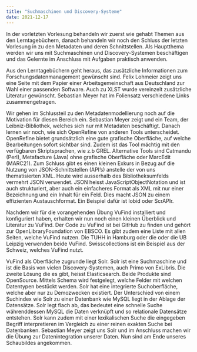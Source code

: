 ```yaml
---
title: "Suchmaschinen und Discovery-Systeme"
date: 2021-12-17
---
```

In der vorletzten Vorlesung behandeln wir zuerst wie gehabt Themen aus den Lerntagebüchern, danach behandeln wir noch den Schluss der letzten Vorlesung in zu den Metadaten und deren Schnittstellen. Als Hauptthema werden wir uns mit Suchmaschinen und Discovery-Systemen beschäftigen und das Gelernte im Anschluss mit Aufgaben praktisch anwenden. 

Aus den Lerntagebüchern geht heraus, das zusätzliche Informationen zum Forschungsdatenmanagement gewünscht sind. Felix Lohmeier zeigt uns eine Seite mit dem Papier einer Arbeitsgemeinschaft aus Deutschland zur Wahl einer passenden Software. Auch zu XLST wurde vereinzelt zusätzliche Literatur gewünscht. Sebastian Meyer hat im Foliensatz verschiedene Links zusammengetragen. 

Wir gehen im Schlussteil zu den Metadatenmodellierung noch auf die Motivation für diesen Bereich ein. Sebastian Meyer zeigt und ein Team, der Leibniz-Bibliothek, welches sich nur mit Metadaten beschäftigt. Danach lernen wir noch, wie sich OpenRefine von anderen Tools unterscheidet. OpenRefine bietet grundsätzlich eine gute grafische Oberfläche, auf welche Bearbeitungen sofort sichtbar sind. Zudem ist das Tool mächtig mit den verfügbaren Skriptsprachen, wie z.b GREL. Alternative Tools sind Catmandu (Perl), Metafacture (Java) ohne grafische Oberfläche oder MarcEdit (MARC21). Zum Schluss gibt es einen kleinen Exkurs in Bezug auf die Nutzung von JSON-Schnittstellen (API’s) anstelle der von uns thematisierten XML. Heute wird ausserhalb des Bibliotheksumfelds vermehrt JSON verwendet. JSON heisst JavaScriptObjectNotation und ist auch strukturiert, aber auch ein einfacheres Format als XML mit nur einer Bezeichnung und ein Inhalt für ein Feld. Dies macht JSON zu einem effizienten Austauschformat. Ein Beispiel dafür ist lobid oder ScrAPIr.

Nachdem wir für die vorangehenden Übung VuFind installiert und konfiguriert haben, erhalten wir nun noch einen kleinen Überblick und Literatur zu VuFind. Der Code zu VuFind ist bei GitHub zu finden und gehört zur OpenLibraryFoundation von EBSCO. Es gibt zudem eine Liste mit allen Seiten, welche VuFind nutzen. Die TUHH in Hamburg oder die oder die UB Leipzig verwenden beide VuFind. Swisscollections ist ein Beispiel aus der Schweiz, welches VuFind nutzt. 

VuFind als Oberfläche zugrunde liegt Solr. Solr ist eine Suchmaschine und ist die Basis von vielen Discovery-Systemen, auch Primo von ExLibris. Die zweite Lösung die es gibt, heisst Elasticsearch. Beide Produkte sind OpenSource. Mittels Schema wird festgelegt, welche Felder mit welchen Datentypen bestückt werden. Solr hat eine integrierte Suchoberfläche, welche aber nur zu Demozwecken existiert. Der Unterschied von einem Suchindex wie Solr zu einer Datenbank wie MySQL liegt in der Ablage der Datensätze. Solr legt flach ab, das bedeutet eine schnelle Suche währenddessen MySQL die Daten verknüpft und so relationale Datensätze entstehen. Solr kann zudem mit einer lexikalischen Suche die eingegeben Begriff interpretieren im Vergleich zu einer reinen exakten Suche bei Datenbanken. Sebastian Meyer zeigt uns Solr und im Anschluss machen wir die Übung zur Datenintegration unserer Daten. Nun sind am Ende unseres Schaubildes angekommen. 
